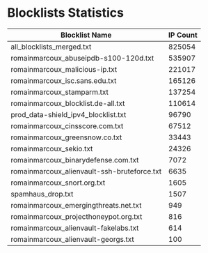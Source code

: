# Blocklists Statistics
| Blocklist Name | IP Count |
|----|----|
| all_blocklists_merged.txt | 825054 |
| romainmarcoux_abuseipdb-s100-120d.txt | 535907 |
| romainmarcoux_malicious-ip.txt | 221017 |
| romainmarcoux_isc.sans.edu.txt | 165126 |
| romainmarcoux_stamparm.txt | 137254 |
| romainmarcoux_blocklist.de-all.txt | 110614 |
| prod_data-shield_ipv4_blocklist.txt | 96790 |
| romainmarcoux_cinsscore.com.txt | 67512 |
| romainmarcoux_greensnow.co.txt | 33443 |
| romainmarcoux_sekio.txt | 24326 |
| romainmarcoux_binarydefense.com.txt | 7072 |
| romainmarcoux_alienvault-ssh-bruteforce.txt | 6635 |
| romainmarcoux_snort.org.txt | 1605 |
| spamhaus_drop.txt | 1507 |
| romainmarcoux_emergingthreats.net.txt | 949 |
| romainmarcoux_projecthoneypot.org.txt | 816 |
| romainmarcoux_alienvault-fakelabs.txt | 614 |
| romainmarcoux_alienvault-georgs.txt | 100 |
